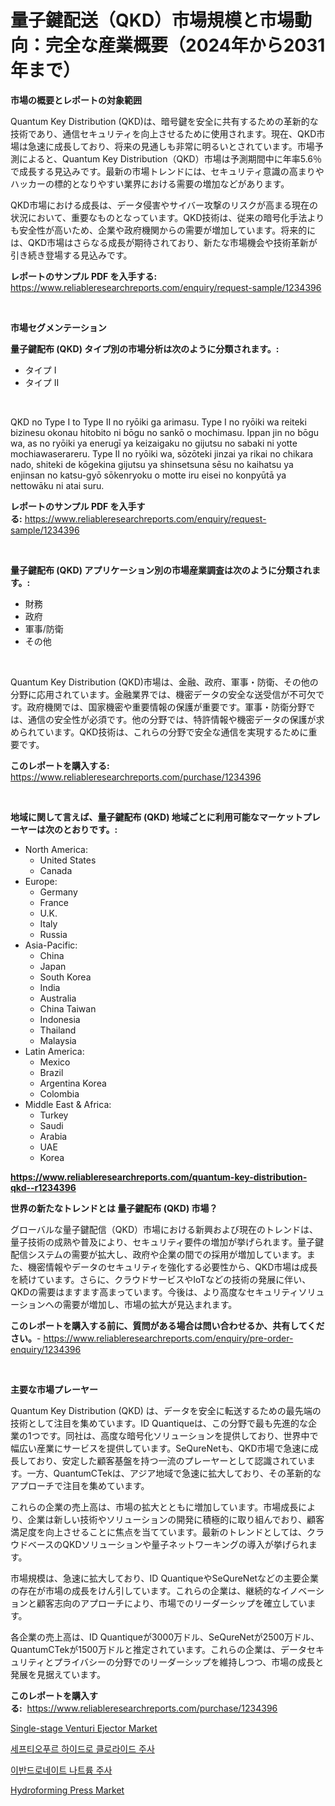 <p><h1>量子鍵配送（QKD）市場規模と市場動向：完全な産業概要（2024年から2031年まで）</h1></p><p><strong>市場の概要とレポートの対象範囲</strong></p>
<p><p>Quantum Key Distribution (QKD)は、暗号鍵を安全に共有するための革新的な技術であり、通信セキュリティを向上させるために使用されます。現在、QKD市場は急速に成長しており、将来の見通しも非常に明るいとされています。市場予測によると、Quantum Key Distribution（QKD）市場は予測期間中に年率5.6％で成長する見込みです。最新の市場トレンドには、セキュリティ意識の高まりやハッカーの標的となりやすい業界における需要の増加などがあります。</p><p>QKD市場における成長は、データ侵害やサイバー攻撃のリスクが高まる現在の状況において、重要なものとなっています。QKD技術は、従来の暗号化手法よりも安全性が高いため、企業や政府機関からの需要が増加しています。将来的には、QKD市場はさらなる成長が期待されており、新たな市場機会や技術革新が引き続き登場する見込みです。</p></p>
<p><strong>レポートのサンプル PDF を入手する:</strong> <a href="https://www.reliableresearchreports.com/enquiry/request-sample/1234396">https://www.reliableresearchreports.com/enquiry/request-sample/1234396</a></p>
<p>&nbsp;</p>
<p><strong>市場セグメンテーション</strong></p>
<p><strong>量子鍵配布 (QKD) タイプ別の市場分析は次のように分類されます。:</strong></p>
<p><ul><li>タイプ I</li><li>タイプ II</li></ul></p>
<p>&nbsp;</p>
<p><p>QKD no Type I to Type II no ryōiki ga arimasu. Type I no ryōiki wa reiteki bizinesu okonau hitobito ni bōgu no sankō o mochimasu.  Ippan jin no bōgu wa, as no ryōiki ya enerugī ya keizaigaku no gijutsu no sabaki ni yotte mochiawaserareru. Type II no ryōiki wa, sōzōteki jinzai ya rikai no chikara nado, shiteki de kōgekina gijutsu ya shinsetsuna sēsu no kaihatsu ya enjinsan no katsu-gyō sōkenryoku o motte iru eisei no konpyūtā ya nettowāku ni atai suru.</p></p>
<p><strong>レポートのサンプル PDF を入手する:</strong>&nbsp;<a href="https://www.reliableresearchreports.com/enquiry/request-sample/1234396">https://www.reliableresearchreports.com/enquiry/request-sample/1234396</a></p>
<p>&nbsp;</p>
<p><strong> 量子鍵配布 (QKD) アプリケーション別の市場産業調査は次のように分類されます。:</strong></p>
<p><ul><li>財務</li><li>政府</li><li>軍事/防衛</li><li>その他</li></ul></p>
<p>&nbsp;</p>
<p><p>Quantum Key Distribution (QKD)市場は、金融、政府、軍事・防衛、その他の分野に応用されています。金融業界では、機密データの安全な送受信が不可欠です。政府機関では、国家機密や重要情報の保護が重要です。軍事・防衛分野では、通信の安全性が必須です。他の分野では、特許情報や機密データの保護が求められています。QKD技術は、これらの分野で安全な通信を実現するために重要です。</p></p>
<p><strong>このレポートを購入する:</strong>&nbsp; <a href="https://www.reliableresearchreports.com/purchase/1234396">https://www.reliableresearchreports.com/purchase/1234396</a></p>
<p>&nbsp;</p>
<p><strong>地域に関して言えば、量子鍵配布 (QKD) 地域ごとに利用可能なマーケットプレーヤーは次のとおりです。:</strong></p>
<p><ul>
    <li>
        North America:
        <ul>
            <li>United States</li>
            <li>Canada</li>
        </ul>
    </li>
    <li>
        Europe:
        <ul>
            <li>Germany</li>
            <li>France</li>
            <li>U.K.</li>
            <li>Italy</li>
            <li>Russia</li>
        </ul>
    </li>
    <li>
        Asia-Pacific:
        <ul>
            <li>China</li>
            <li>Japan</li>
            <li>South Korea</li>
            <li>India</li>
            <li>Australia</li>
            <li>China Taiwan</li>
            <li>Indonesia</li>
            <li>Thailand</li>
            <li>Malaysia</li>
        </ul>
    </li>
    <li>
        Latin America:
        <ul>
            <li>Mexico</li>
            <li>Brazil</li>
            <li>Argentina Korea</li>
            <li>Colombia</li>
        </ul>
    </li>
    <li>
        Middle East & Africa:
        <ul>
            <li>Turkey</li>
            <li>Saudi</li>
            <li>Arabia</li>
            <li>UAE</li>
            <li>Korea</li>
        </ul>
    </li>
    </ul></p>
<p><strong><a href="https://www.reliableresearchreports.com/quantum-key-distribution-qkd--r1234396">https://www.reliableresearchreports.com/quantum-key-distribution-qkd--r1234396</a></strong>&nbsp;</p>
<p><strong>世界の新たなトレンドとは 量子鍵配布 (QKD) 市場？</strong></p>
<p><p>グローバルな量子鍵配信（QKD）市場における新興および現在のトレンドは、量子技術の成熟や普及により、セキュリティ要件の増加が挙げられます。量子鍵配信システムの需要が拡大し、政府や企業の間での採用が増加しています。また、機密情報やデータのセキュリティを強化する必要性から、QKD市場は成長を続けています。さらに、クラウドサービスやIoTなどの技術の発展に伴い、QKDの需要はますます高まっています。今後は、より高度なセキュリティソリューションへの需要が増加し、市場の拡大が見込まれます。</p></p>
<p><strong>このレポートを購入する前に、質問がある場合は問い合わせるか、共有してください。</strong>- <a href="https://www.reliableresearchreports.com/enquiry/pre-order-enquiry/1234396">https://www.reliableresearchreports.com/enquiry/pre-order-enquiry/1234396</a></p>
<p>&nbsp;</p>
<p><strong>主要な市場プレーヤー</strong></p>
<p><p>Quantum Key Distribution (QKD) は、データを安全に転送するための最先端の技術として注目を集めています。ID Quantiqueは、この分野で最も先進的な企業の1つです。同社は、高度な暗号化ソリューションを提供しており、世界中で幅広い産業にサービスを提供しています。SeQureNetも、QKD市場で急速に成長しており、安定した顧客基盤を持つ一流のプレーヤーとして認識されています。一方、QuantumCTekは、アジア地域で急速に拡大しており、その革新的なアプローチで注目を集めています。</p><p>これらの企業の売上高は、市場の拡大とともに増加しています。市場成長により、企業は新しい技術やソリューションの開発に積極的に取り組んでおり、顧客満足度を向上させることに焦点を当てています。最新のトレンドとしては、クラウドベースのQKDソリューションや量子ネットワーキングの導入が挙げられます。</p><p>市場規模は、急速に拡大しており、ID QuantiqueやSeQureNetなどの主要企業の存在が市場の成長をけん引しています。これらの企業は、継続的なイノベーションと顧客志向のアプローチにより、市場でのリーダーシップを確立しています。</p><p>各企業の売上高は、ID Quantiqueが3000万ドル、SeQureNetが2500万ドル、QuantumCTekが1500万ドルと推定されています。これらの企業は、データセキュリティとプライバシーの分野でのリーダーシップを維持しつつ、市場の成長と発展を見据えています。</p></p>
<p><strong>このレポートを購入する:</strong>&nbsp;&nbsp;<a href="https://www.reliableresearchreports.com/purchase/1234396">https://www.reliableresearchreports.com/purchase/1234396</a></p>
<p><p><a href="https://www.linkedin.com/pulse/single-stage-venturi-ejector-market-size-trends-growth-outlook-pypff?trackingId=r17LB7x%2Bx%2FsYO5YAa8gpog%3D%3D">Single-stage Venturi Ejector Market</a></p><p><a href="https://medium.com/@goonfghyt6587/%EC%84%B8%ED%94%84%ED%8B%B0%EC%98%A4%ED%91%B8%EB%A5%B4-%EC%97%BC%EC%82%B0%EC%A3%BC%EC%82%AC%EC%A0%9C-%EC%8B%9C%EC%9E%A5-%EC%A0%84%EB%A7%9D-%EC%8B%9C%EC%9E%A5-%EB%8F%99%ED%96%A5-%EC%84%B1%EC%9E%A5-2024%EB%85%84%EB%B6%80%ED%84%B0-2031%EB%85%84%EA%B9%8C%EC%A7%80-%EC%98%88%EC%B8%A1%EB%90%A8-930f7aa337f5">세프티오푸르 하이드로 클로라이드 주사</a></p><p><a href="https://medium.com/@christianlarkinus/%EC%9D%B4%EB%B0%B4%EB%93%9C%EB%A1%9C%EB%84%A4%ED%8A%B8-%EC%86%8C%EB%93%90-%EC%A3%BC%EC%82%AC-%EC%8B%9C%EC%9E%A5-%EA%B7%9C%EB%AA%A8-%EB%B0%8F-%EC%8B%9C%EC%9E%A5-%EB%8F%99%ED%96%A5-%EC%99%84%EC%A0%84%ED%95%9C-%EC%82%B0%EC%97%85-%EA%B0%9C%EC%9A%94-2024%EB%85%84%EB%B6%80%ED%84%B0-2031%EB%85%84-fda9d5bcf96a">이반드로네이트 나트륨 주사</a></p><p><a href="https://www.linkedin.com/pulse/global-hydroforming-press-market-size-trends-insights-projections-knm3c?trackingId=Z5w7YibiUnG5n82tP9voTQ%3D%3D">Hydroforming Press Market</a></p></p>